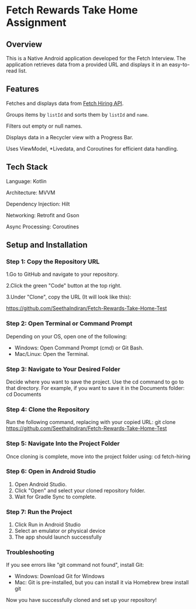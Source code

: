 # Fetch Rewards Take Home Assignment 
## Overview
This is a Native  Android application developed for the Fetch Interview. The application retrieves data from a provided URL and displays it in an easy-to-read list.

## Features
 Fetches and displays data from [Fetch Hiring API](https://fetch-hiring.s3.amazonaws.com/hiring.json).

 Groups items by `listId` and sorts them by `listId` and `name`. 
 
 Filters out empty or null names. 
 
 Displays data in a Recycler view with a Progress Bar. 

 Uses ViewModel, *Livedata, and Coroutines for efficient data handling.  

## Tech Stack
Language: Kotlin

Architecture: MVVM

Dependency Injection: Hilt

Networking: Retrofit and Gson

Async Processing: Coroutines

## Setup and Installation
### Step 1: Copy the Repository URL
1.Go to GitHub and navigate to your repository.

2.Click the green "Code" button at the top right.

3.Under "Clone", copy the URL (It will look like this):

https://github.com/SeethaIndiran/Fetch-Rewards-Take-Home-Test

###  Step 2: Open Terminal or Command Prompt
Depending on your OS, open one of the following:
* Windows: Open Command Prompt (cmd) or Git Bash.
* Mac/Linux: Open the Terminal.

###  Step 3: Navigate to Your Desired Folder
Decide where you want to save the project. Use the cd command to go to that directory.
For example, if you want to save it in the Documents folder:
cd Documents

###  Step 4: Clone the Repository
Run the following command, replacing <repo-url> with your copied URL:
git clone 
https://github.com/SeethaIndiran/Fetch-Rewards-Take-Home-Test

### Step 5: Navigate Into the Project Folder
Once cloning is complete, move into the project folder using:
cd fetch-hiring

###  Step 6: Open in Android Studio
1. Open Android Studio.
2. Click "Open" and select your cloned repository folder.
3. Wait for Gradle Sync to complete.

### Step 7: Run the Project
1. Click Run  in Android Studio
2. Select an emulator or physical device
3. The app should launch successfully

### Troubleshooting
If you see errors like "git command not found", install Git:
* Windows: Download Git for Windows
* Mac: Git is pre-installed, but you can install it via Homebrew
  brew install git

Now you have successfully cloned and set up your repository! 
     
